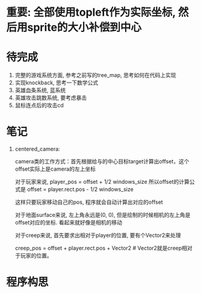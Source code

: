# 重要: 全部使用topleft作为实际坐标, 然后用sprite的大小补偿到中心

# 待完成
1. 完整的游戏系统方面, 参考之前写的tree_map, 思考如何在代码上实现
2. 实现knockback, 思考一下数学公式
3. 英雄血条系统, 蓝系统
4. 英雄攻击跳数系统, 要考虑暴击
5. 鼠标连点后的攻击cd

#  笔记
1. centered_camera: 
   
	camera类的工作方式：首先根据给与的中心目标target计算出offset，这个offset实际上是camera的左上坐标

	对于玩家来说, player_pos = offset + 1/2 windows_size
		所以offset的计算公式是
		offset = player.rect.pos - 1/2 windows_size
	
	这样只要玩家移动自己的pos, 程序就会自动计算出对应的offset

	对于地面surface来说, 左上角永远是(0, 0), 但是绘制的时候相机的左上角是offset对应的坐标. 看起来就好像是相机的移动

	对于creep来说, 首先要求出相对于player的位置, 要有个Vector2来处理
	
	creep_pos = offset + player.rect.pos + Vector2 # Vector2就是creep相对于玩家的位置。



# 程序构思


